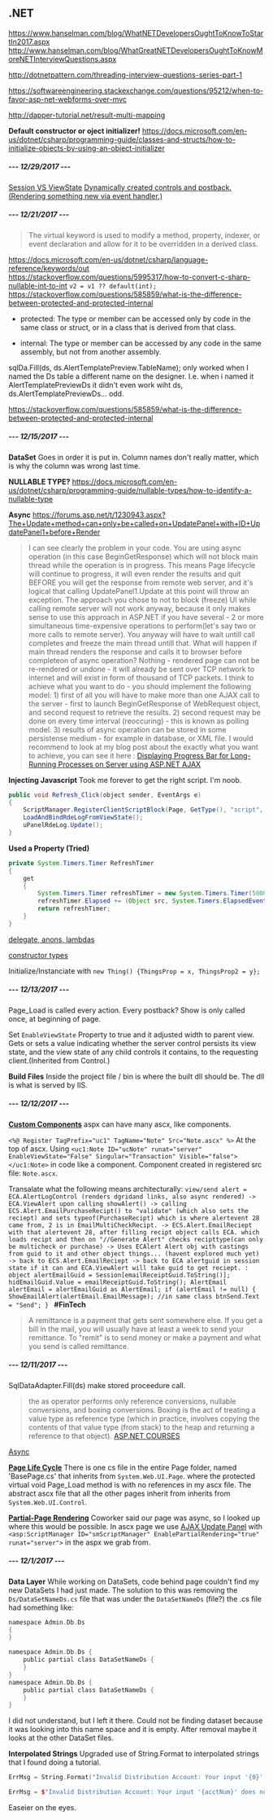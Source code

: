 ## .NET
https://www.hanselman.com/blog/WhatNETDevelopersOughtToKnowToStartIn2017.aspx
http://www.hanselman.com/blog/WhatGreatNETDevelopersOughtToKnowMoreNETInterviewQuestions.aspx

http://dotnetpattern.com/threading-interview-questions-series-part-1

https://softwareengineering.stackexchange.com/questions/95212/when-to-favor-asp-net-webforms-over-mvc

http://dapper-tutorial.net/result-multi-mapping


**Default constructor or oject initializer!**
https://docs.microsoft.com/en-us/dotnet/csharp/programming-guide/classes-and-structs/how-to-initialize-objects-by-using-an-object-initializer

##### --- **12/29/2017** ---
[Session VS ViewState](https://stackoverflow.com/questions/2883149/viewstate-vs-session-maintaining-object-through-page-lifecycle)
[Dynamically created controls and postback. (Rendering something new via event handler.)](https://stackoverflow.com/questions/4216329/asp-net-dynamically-created-controls-and-postback)

##### --- **12/21/2017** ---
>The virtual keyword is used to modify a method, property, indexer, or event declaration and allow for it to be overridden in a derived class. 

https://docs.microsoft.com/en-us/dotnet/csharp/language-reference/keywords/out
https://stackoverflow.com/questions/5995317/how-to-convert-c-sharp-nullable-int-to-int
`v2 = v1 ?? default(int);`
https://stackoverflow.com/questions/585859/what-is-the-difference-between-protected-and-protected-internal
- protected:
The type or member can be accessed only by code in the same class or struct, or in a class that is derived from that class.

- internal:
The type or member can be accessed by any code in the same assembly, but not from another assembly.

sqlDa.Fill(ds, ds.AlertTemplatePreview.TableName); only worked when I named the Ds table a different name on the designer. I.e. when i named it AlertTemplatePreviewDs it didn't even work wiht ds, ds.AlertTemplatePreviewDs... odd.

https://stackoverflow.com/questions/585859/what-is-the-difference-between-protected-and-protected-internal

##### --- **12/15/2017** ---
**DataSet**
Goes in order it is put in. Column names don't really matter, which is why the column was wrong last time.

**NULLABLE TYPE?**
https://docs.microsoft.com/en-us/dotnet/csharp/programming-guide/nullable-types/how-to-identify-a-nullable-type

**Async**
https://forums.asp.net/t/1230943.aspx?The+Update+method+can+only+be+called+on+UpdatePanel+with+ID+UpdatePanel1+before+Render
>I can see clearly the problem in your code. You are using async operation (in this case BeginGetResponse) which will not block main thread while the operation is in progress. This means Page lifecycle will continue to progress, it will even render the results and quit BEFORE you will get the response from remote web server, and it's logical that calling UpdatePanel1.Update at this point will throw an exception.
The approach you chose to not to block (freeze) UI while calling remote server will not work anyway, because it only makes sense to use this approach in ASP.NET if you have several - 2 or more simultaneous time-expensive operations to perform(let's say two or more calls to remote server). You anyway will have to wait untill call completes and freeze the main thread untill that.
What will happen if main thread renders the response and calls it to browser before completeon of async operation? Nothing - rendered page can not be re-rendered or undone - it will already be sent over TCP network to internet and will exist in form of thousand of TCP packets.
I think to achieve what you want to do - you should implement the following model: 1) first of all you will have to make more than one AJAX call to the server - first to launch BeginGetResponse of WebRequest object, and second request to retrieve the results. 2) second request may be done on every time interval (reoccuring) - this is known as polling model. 3) results of async operation can be stored in some persistense medium - for example in database, or XML file.
I would recommend to look at my blog post about the exactly what you want to achieve, you can see it here : [Displaying Progress Bar for Long-Running Processes on Server using ASP.NET AJAX](http://blog.devarchive.net/2008/01/displaying-progress-bar-for-long.html)

**Injecting Javascript**
Took me forever to get the right script. I'm noob.
```java
public void Refresh_Click(object sender, EventArgs e)
{
    ScriptManager.RegisterClientScriptBlock(Page, GetType(), "script", "document.getElementById('" + lnkRefresh.ClientID + "').style.visibility = 'hidden'; window.setTimeout(function() { document.getElementById('" + lnkRefresh.ClientID + "').style.visibility = '' },2000);", true);
    LoadAndBindRdeLogFromViewState();
    uPanelRdeLog.Update();
}
```

**Used a Property (Tried)**
``` java
private System.Timers.Timer RefreshTimer
{
    get
    {
        System.Timers.Timer refreshTimer = new System.Timers.Timer(5000) { Enabled = false, AutoReset = false };
        refreshTimer.Elapsed += (Object src, System.Timers.ElapsedEventArgs eea) => { lnkRefresh.Visible = true; uPanelAlertLog.Update(); };
        return refreshTimer;
    }
}
```

[delegate, anons, lambdas](http://www.c-sharpcorner.com/UploadFile/d6fefe/delegate-anonymous-function-and-lambda-expression-in-C-Sharp/)

[constructor types](http://www.dotnetcurry.com/csharp/1193/csharp-constructor-types-interview-question)

Initialize/Instanciate with `new Thing() {ThingsProp = x, ThingsProp2 = y};`

##### --- **12/13/2017** ---
Page_Load is called every action. Every postback?
Show is only called once, at beginning of page.

Set `EnableViewState` Property to true and it adjusted width to parent view.
Gets or sets a value indicating whether the server control persists its view state, and the view state of any child controls it contains, to the requesting client.(Inherited from Control.)

**Build Files**
Inside the project file / bin is where the built dll should be. The dll is what is served by IIS.
##### --- **12/12/2017** ---
[**Custom Components**](http://www.drdobbs.com/custom-components-in-aspnet-using-c/184401682)
aspx can have many ascx, like components.

`<%@ Register TagPrefix="uc1" TagName="Note" Src="Note.ascx" %>`
At the top of ascx. Using `<uc1:Note ID="ucNote" runat="server" EnableViewState="False" Singular="Transaction" Visible="false"></uc1:Note>` in code like a component. Component created in registered src file: `Note.ascx`.

Transalate what the following means architecturally:
`view/send alert = ECA.AlertLogControl (renders dgridand links, also async rendered) -> ECA.ViewAlert upon calling showAlert() -> calling ECS.Alert.EmailPurchaseRecipt() to "validate"
(which also sets the reciept) and sets typeof(PurchaseRecipt) which is where alertevent 28 came from, 2 is in EmailMultiCheckRecipt. -> ECS.Alert.EmailReciept with that alertevent 28, after filling recipt object calls ECA. which loads recipt and then on "//Generate Alert" checks recipttype(can only be multicheck or purchase) -> Uses ECAlert Alert obj with castings from guid to it and other object things... (havent explored much yet) -> back to ECS.Alert.EmailReciept -> back to ECA alertguid in session state if it can and ECA.ViewAlert will take guid to get reciept. : object alertEmailGuid = Session[emailReceiptGuid.ToString()];
hidEmailGuid.Value = emailReceiptGuid.ToString();
AlertEmail alertEmail = alertEmailGuid as AlertEmail;
if (alertEmail != null)
{
ShowEmailAlert(alertEmail.EmailMessage); //in same class
btnSend.Text = "Send";
}
`
**#FinTech**
> A remittance is a payment that gets sent somewhere else. If you get a bill in the mail, you will usually have at least a week to send your remittance. To "remit" is to send money or make a payment and what you send is called remittance.

##### --- **12/11/2017** ---
SqlDataAdapter.Fill(ds) make stored proceedure call.

>the as operator performs only reference conversions, nullable conversions, and boxing conversions.
 Boxing is the act of treating a value type as reference type (which in practice, involves copying the contents of that value type (from stack) to the heap and returning a reference to that object).
[ASP.NET COURSES](https://www.asp.net/freecourses)

[Async](https://docs.microsoft.com/en-us/dotnet/csharp/async)

[**Page Life Cycle**](https://msdn.microsoft.com/en-us/library/ms178472.aspx#login_control_events)
There is one cs file in the entire Page folder, named 'BasePage.cs' that inherits from `System.Web.UI.Page`. where the protected virtual void Page_Load method is with no references in my ascx file. The abstract ascx file that all the other pages inherit from inherits from `System.Web.UI.Control`.

[**Partial-Page Rendering**](https://www.codeproject.com/Tips/656031/How-to-enable-partial-rendering-with-the-AJAX-Upda)
Coworker said our page was async, so I looked up where this would be possible.
In ascx page we use [AJAX Update Panel](https://msdn.microsoft.com/en-us/library/cc295545.aspx) with `<asp:ScriptManager ID="smScriptManager" EnablePartialRendering="true" runat="server">` in the aspx we grab from. 

##### --- **12/1/2017** ---
**Data Layer**
While working on DataSets, code behind page couldn't find my new DataSets I had just made. The solution to this was removing the `Ds/DataSetNameDs.cs` file that was under the `DataSetNameDs` (file?) the .cs file had something like:
```c
namespace Admin.Db.Ds
{
}

namespace Admin.Db.Ds {
    public partial class DataSetNameDs {
    }
}
namespace Admin.Db.Ds {
    public partial class DataSetNameDs {
    }
}
```
I did not understand, but I left it there. Could not be finding dataset because it was looking into this name space and it is empty. After removal maybe it looks at the other DataSet files.

**Interpolated Strings**
Upgraded use of String.Format to interpolated strings that I found doing a tutorial.
```c++
ErrMsg = String.Format("Invalid Distribution Account: Your input '{0}' does not match validation rule '{1}' for type '{2}'.", acctNum, row.ValidationDescr, row.RemitDistributionTypeDescr);

ErrMsg = $"Invalid Distribution Account: Your input '{acctNum}' does not match validation rule '{row.ValidationDescr}' for type '{row.RemitDistributionTypeDescr}'.";
```
Easeier on the eyes.
